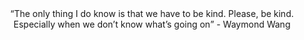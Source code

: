 <div align="center">
<q>The only thing I do know is that we have to be kind. Please, be kind. Especially when we don’t know what’s going on</q> - Waymond Wang
</div>

